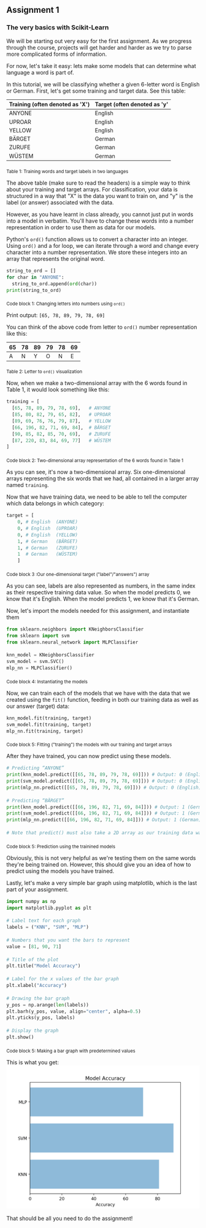 ## Assignment 1
### The very basics with Scikit-Learn

We will be starting out very easy for the first assignment. As we progress through the course, projects will get harder and harder as we try to parse more complicated forms of information.

For now, let's take it easy: lets make some models that can determine what language a word is part of.

In this tutorial, we will be classifying whether a given 6-letter word is English or German. First, let's get some training and target data. See this table:

| Training (often denoted as 'X') | Target (often denoted as 'y' |
| ---- | ---- |
|ANYONE|English|
|UPROAR|English|
|YELLOW|English|
|BÄRGET|German|
|ZURUFE|German|
|WÜSTEM|German|

<sub> Table 1: Training words and target labels in two languages </sub>

The above table (make sure to read the headers) is a simple way to think about your training and target arrays. For classification, your data is structured in a way that "X" is the data you want to train on, and "y" is the label (or answer) associated with the data. 

However, as you have learnt in class already, you cannot just put in words into a model in verbatim. You'll have to change these words into a number representation in order to use them as data for our models. 

Python's ```ord()``` function allows us to convert a character into an integer. Using ```ord()``` and a for loop, we can iterate through a word and change every character into a number representation. We store these integers into an array that represents the original word.

```python
string_to_ord = []
for char in "ANYONE":
  string_to_ord.append(ord(char))
print(string_to_ord)
```
<sub> Code block 1: Changing letters into numbers using ```ord()``` </sub>


Print output:
```[65, 78, 89, 79, 78, 69]```

You can think of the above code from letter to ```ord()``` number representation like this:

|65|78|89|79|78|69|
|---|---|---|---|---|---|
|A|N|Y|O|N|E|

<sub> Table 2: Letter to ```ord()``` visualization </sub>


Now, when we make a two-dimensional array with the 6 words found in Table 1, it would look something like this:

```python
training = [
  [65, 78, 89, 79, 78, 69],   # ANYONE
  [85, 80, 82, 79, 65, 82],   # UPROAR
  [89, 69, 76, 76, 79, 87],   # YELLOW
  [66, 196, 82, 71, 69, 84],  # BÄRGET
  [90, 85, 82, 85, 70, 69],   # ZURUFE
  [87, 220, 83, 84, 69, 77]   # WÜSTEM
]
```

<sub> Code block 2: Two-dimensional array representation of the 6 words found in Table 1 </sub>


As you can see, it's now a two-dimensional array. Six one-dimensional arrays representing the six words that we had, all contained in a larger array named ```training```. 

Now that we have training data, we need to be able to tell the computer which data belongs in which category:

```python
target = [
    0, # English  (ANYONE)
    0, # English  (UPROAR)
    0, # English  (YELLOW)
    1, # German   (BÄRGET)
    1, # German   (ZURUFE)
    1  # German   (WÜSTEM)
    ]
```

<sub> Code block 3 :Our one-dimensional target ("label"/"answers") array </sub>

As you can see, labels are also represented as numbers, in the same index as their respective training data value. So when the model predicts 0, we know that it's English. When the model predicts 1, we know that it's German.

Now, let's import the models needed for this assignment, and instantiate them

```python
from sklearn.neighbors import KNeighborsClassifier
from sklearn import svm
from sklearn.neural_network import MLPClassifier

knn_model = KNeighborsClassifier 
svm_model = svm.SVC()
mlp_nn = MLPClassifier()
```

<sub> Code block 4: Instantiating the models </sub>


Now, we can train each of the models that we have with the data that we created using the ```fit()``` function, feeding in both our training data as well as our answer (target) data:

```python
knn_model.fit(training, target)
svm_model.fit(training, target)
mlp_nn.fit(training, target)
```

<sub> Code block 5: Fitting ("training") the models with our training and target arrays </sub>

After they have trained, you can now predict using these models.

```python
# Predicting “ANYONE”
print(knn_model.predict([[65, 78, 89, 79, 78, 69]])) # Output: 0 (English)
print(svm_model.predict([[65, 78, 89, 79, 78, 69]])) # Output: 0 (English)
print(mlp_nn.predict([[65, 78, 89, 79, 78, 69]])) # Output: 0 (English)

# Predicting “BÄRGET”
print(knn_model.predict([[66, 196, 82, 71, 69, 84]])) # Output: 1 (German)
print(svm_model.predict([[66, 196, 82, 71, 69, 84]])) # Output: 1 (German)
print(mlp_nn.predict([[66, 196, 82, 71, 69, 84]])) # Output: 1 (German)

# Note that predict() must also take a 2D array as our training data was a 2D array.
```

<sub> Code block 5: Prediction using the trainined models </sub>

Obviously, this is not very helpful as we're testing them on the same words they're being trained on. However, this should give you an idea of how to predict using the models you have trained.

Lastly, let's make a very simple bar graph using matplotlib, which is the last part of your assignment.

```python
import numpy as np
import matplotlib.pyplot as plt

# Label text for each graph
labels = ("KNN", "SVM", "MLP")

# Numbers that you want the bars to represent
value = [81, 90, 71]

# Title of the plot
plt.title("Model Accuracy")

# Label for the x values of the bar graph
plt.xlabel("Accuracy")

# Drawing the bar graph
y_pos = np.arange(len(labels))
plt.barh(y_pos, value, align="center", alpha=0.5)
plt.yticks(y_pos, labels)

# Display the graph
plt.show()
```

<sub> Code block 5: Making a bar graph with predetermined values </sub>


This is what you get:
![MPL_Bar_Graph](images/mpl_bargraph1.PNG?raw=true "MatPlotLib Bar Graph")

That should be all you need to do the assignment!
